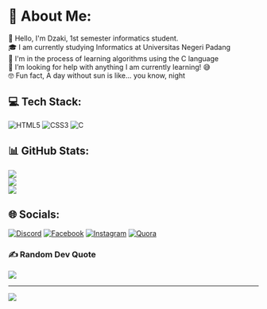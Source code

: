 # 💫 About Me:
👋️ Hello, I'm Dzaki, 1st semester informatics student.<br>🎓️ I am currently studying Informatics at Universitas Negeri Padang<br>🌱️ I'm in the process of learning algorithms using the C language<br>🤔 I’m looking for help with anything I am currently learning! 😅<br>🤓️ Fun fact, A day without sun is like... you know, night

## 💻 Tech Stack:
![HTML5](https://img.shields.io/badge/html5-%23E34F26.svg?style=for-the-badge&logo=html5&logoColor=white) ![CSS3](https://img.shields.io/badge/css3-%231572B6.svg?style=for-the-badge&logo=css3&logoColor=white) ![C](https://img.shields.io/badge/c-%2300599C.svg?style=for-the-badge&logo=c&logoColor=white)

## 📊 GitHub Stats:
![](https://github-readme-stats.vercel.app/api?username=Nyot-Nyot&theme=gruvbox&hide_border=false&include_all_commits=false&count_private=false)<br/>
![](https://github-readme-streak-stats.herokuapp.com/?user=Nyot-Nyot&theme=gruvbox&hide_border=false)<br/>
![](https://github-readme-stats.vercel.app/api/top-langs/?username=Nyot-Nyot&theme=gruvbox&hide_border=false&include_all_commits=false&count_private=false&layout=compact)


## 🌐 Socials:
[![Discord](https://img.shields.io/badge/Discord-%237289DA.svg?logo=discord&logoColor=white)](https://discord.gg/NyotNyot) [![Facebook](https://img.shields.io/badge/Facebook-%231877F2.svg?logo=Facebook&logoColor=white)](https://web.facebook.com/dzaki.sultan.5) [![Instagram](https://img.shields.io/badge/Instagram-%23E4405F.svg?logo=Instagram&logoColor=white)](https://instagram.com/dzakisultanr) [![Quora](https://img.shields.io/badge/Quora-%23B92B27.svg?logo=Quora&logoColor=white)](https://quora.com/profile/Dzaki) 

### ✍️ Random Dev Quote
![](https://quotes-github-readme.vercel.app/api?type=vetical&theme=gruvbox)

---
[![](https://visitcount.itsvg.in/api?id=Nyot-Nyot&icon=5&color=2)](https://visitcount.itsvg.in)

<!-- Proudly created with GPRM ( https://gprm.itsvg.in ) -->
